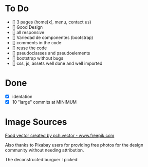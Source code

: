 # To Do

- [] 3 pages (home[x], menu, contact us)
- [] Good Design
- [] all responsive
- [] Variedad de componentes (bootstrap)
- [] comments in the code
- [] reuse the code
- [] pseudoclasses and pseudoelements
- [] bootstrap without bugs
- [] css, js, assets well done and well imported

# Done

- [x] identation
- [x] 10 "large" commits at MINIMUM

# Image Sources

<a href="https://www.freepik.com/vectors/food">Food vector created by pch.vector - www.freepik.com</a>

Also thanks to Pixabay users for providing free photos for the design community without needing attribution.

The deconstructed burguer I picked 